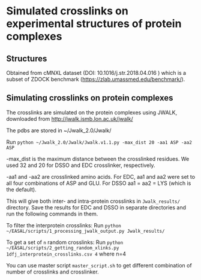 # Simulated crosslinks on experimental structures of protein complexes

## Structures
Obtained from cMNXL dataset (DOI: 10.1016/j.str.2018.04.016 ) which is a subset of ZDOCK benchmark (https://zlab.umassmed.edu/benchmark/). 

## Simulating crosslinks on protein complexes

The crosslinks are simulated on the protein complexes using JWALK, downloaded from http://jwalk.ismb.lon.ac.uk/jwalk/

The pdbs are stored in ~/Jwalk_2.0/Jwalk/

Run `python ~/Jwalk_2.0/Jwalk/Jwalk.v1.1.py -max_dist 20 -aa1 ASP -aa2 ASP`

 -max_dist is the maximum distance between the crosslinked residues.  We used 32 and 20 for DSSO and EDC crosslinker, respectively.

 -aa1 and -aa2 are crosslinked amino acids. For EDC, aa1 and aa2 were set to all four combinations of ASP and GLU. For DSSO aa1 = aa2 = LYS (which is the default). 

This will give both inter- and intra-protein crosslinks in `Jwalk_results/` directory. Save the results for EDC and DSSO in separate directories and run the following commands in them.

To filter the interprotein crosslinks:
Run `python ~/EASAL/scripts/1_processing_jwalk_output.py Jwalk_results/`

To get a set of `n` random crosslinks:
Run `python ~/EASAL/scripts/2_getting_random_xlinks.py 1dfj_interprotein_crosslinks.csv 4` where n=4

You can use master script `master_script.sh` to get different combination of number of crosslinks and crosslinker. 

